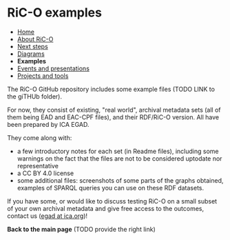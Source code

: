 # RiC-O examples

* [Home](index.html)
* [About RiC-O](about.html)
* [Next steps](next-steps.html)
* [Diagrams](diagrams.html)
* **Examples**
* [Events and presentations](events.html)
* [Projects and tools](projects-and-tools.html)


The RiC-O GitHub repository includes some example files (TODO LINK to the giTHUb folder). 

For now, they consist of existing, "real world", archival metadata sets (all of them being EAD and EAC-CPF files), and their RDF/RiC-O version. All have been prepared by ICA EGAD. 


They come along with:

* a few introductory notes for each set (in Readme files), including some warnings on the fact that the files are not to be considered uptodate nor representative
* a CC BY 4.0 license
* some additional files: screenshots of some parts of the graphs obtained, examples of SPARQL queries you can use on these RDF datasets.



If you have some, or would like to discuss testing RiC-O on a small subset of your own archival metadata and give free access to the outcomes, contact us ([egad at ica.org](mailto:egad@ica.org))!

**Back to the main page** (TODO provide the right link)